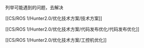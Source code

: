 列举可能遇到的问题，去解决

[[CS/ROS 1/Hunter2.0/优化技术方案/技术方案]]

[[CS/ROS 1/Hunter2.0/优化技术方案/代码发布优化/代码发布优化]]

[[CS/ROS 1/Hunter2.0/优化技术方案/工控机优化]]